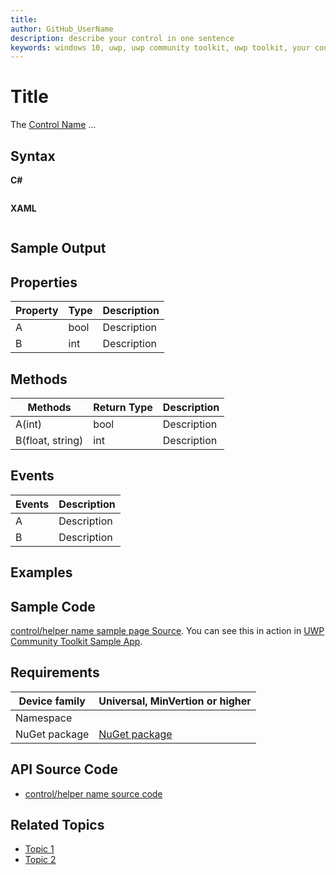 ```yaml
---
title: 
author: GitHub_UserName
description: describe your control in one sentence
keywords: windows 10, uwp, uwp community toolkit, uwp toolkit, your control name 
---
```


<!-- To know about all the available Markdown syntax, Check out https://docs.microsoft.com/en-us/contribute/help-crr/help-content/contribute/contribute-how-to-write-use-markdown -->

# Title
<!-- Describe your control -->
The [Control Name](API-Link) ...
<!-- You can get your API link from https://docs.microsoft.com/en-us/dotnet/api/?term=uwp. Make sure you remove the "?view=uwp-toolkit-x.x.x" from the end of the URL eg: https://docs.microsoft.com/en-us/dotnet/api/microsoft.toolkit.uwp.helpers.printhelper -->

<!-- Use below format to display note
> [!NOTE]
Some note

> [!IMPORTANT]
Some important note

> [!WARNING]
Some warning note
-->

## Syntax

**C#**

```csharp

```

**XAML**

```xaml

```

## Sample Output

<!-- Image/Text can show the output of the control/helper -->

## Properties

<!-- Explain all properties in a table format -->

| Property | Type | Description |
| -- | -- | -- |
| A | bool | Description |
| B | int | Description |

<!-- Use <remarks> tag in C# to give more info about a propertie. For more info - https://docs.microsoft.com/en-us/dotnet/csharp/programming-guide/xmldoc/remarks -->

## Methods

<!-- Explain all methods in a table format -->

| Methods | Return Type | Description |
| -- | -- | -- |
| A(int) | bool | Description |
| B(float, string) | int | Description |

<!-- Use <remarks> tag in C# to give more info about a method. For more info - https://docs.microsoft.com/en-us/dotnet/csharp/programming-guide/xmldoc/remarks -->

## Events

<!-- Explain all events in a table format -->

| Events | Description |
| -- | -- |
| A | Description |
| B | Description |

<!-- Use <remarks> tag in C# to give more info about a event. For more info - https://docs.microsoft.com/en-us/dotnet/csharp/programming-guide/xmldoc/remarks -->

## Examples

<!-- All control/helper must at least have an example to show the use of Properties and Methods in your control/helper with the output -->
<!-- Use <example> and <code> tags in C# to create a Propertie/method specific examples. For more info - https://docs.microsoft.com/en-us/dotnet/csharp/programming-guide/xmldoc/example -->
<!-- Optional: Codes to achieve real-world use case with the output. For eg: Check https://docs.microsoft.com/en-us/windows/uwpcommunitytoolkit/animations/animationset#examples  -->

## Sample Code

<!-- Link to the sample page in the UWP Community Toolkit Sample App -->
[control/helper name sample page Source](sample-page-link). You can see this in action in [UWP Community Toolkit Sample App](https://www.microsoft.com/store/apps/9NBLGGH4TLCQ).

## Requirements

| Device family | Universal, MinVertion or higher   |
| -- | -- |
| Namespace |  |
| NuGet package | [NuGet package](NuGet-package-link) |

<!-- If your control supports .NET Standard then uncomment the below line -->
<!-- The Control Name supports .NET Standard -->

<!-- Copy paste for the NuGet package links
[Microsoft.Toolkit](https://www.nuget.org/packages/Microsoft.Toolkit/)
[Microsoft.Toolkit.Services](https://www.nuget.org/packages/Microsoft.Toolkit.Services/)
[Microsoft.Toolkit.Parsers](https://www.nuget.org/packages/Microsoft.Toolkit.Parsers/)
[Microsoft.Toolkit.Uwp](https://www.nuget.org/packages/Microsoft.Toolkit.Uwp/)
[Microsoft.Toolkit.Uwp.Notifications](https://www.nuget.org/packages/Microsoft.Toolkit.Uwp.Notifications/)
[Microsoft.Toolkit.Uwp.Notifications.JavaScript](https://www.nuget.org/packages/Microsoft.Toolkit.Uwp.Notifications.JavaScript/)
[Microsoft.Toolkit.Uwp.Services](https://www.nuget.org/packages/Microsoft.Toolkit.Uwp.Services/)
[Microsoft.Toolkit.Uwp.UI](https://www.nuget.org/packages/Microsoft.Toolkit.Uwp.UI/)
[Microsoft.Toolkit.Uwp.UI.Animations](https://www.nuget.org/packages/Microsoft.Toolkit.Uwp.UI.Animations/)
[Microsoft.Toolkit.Uwp.UI.Controls](https://www.nuget.org/packages/Microsoft.Toolkit.Uwp.UI.Controls/)
[Microsoft.Toolkit.Uwp.Connectivity](https://www.nuget.org/packages/Microsoft.Toolkit.Uwp.Connectivity/)
[Microsoft.Toolkit.Uwp.DeveloperTools](https://www.nuget.org/packages/Microsoft.Toolkit.Uwp.DeveloperTools/)
 -->

## API Source Code

- [control/helper name source code](source-code-link)

## Related Topics

<!-- Optional -->

- [Topic 1](link)
- [Topic 2](link)
